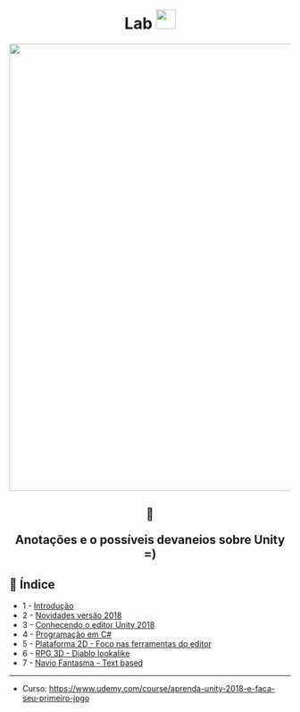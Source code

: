 <h1 align="center">
  Lab <img src="https://cdn.worldvectorlogo.com/logos/unity-69.svg" width=35>
</h1>

<p align="center"> 
<img src="https://forum.unity.com/attachments/unity3-png.180387/" width="800">
</p>

<h2 align="center">  
  
  :memo:
  
  Anotações e o possíveis devaneios sobre Unity =) 
  
</h2>

## :robot: Índice

- 1 -   [Introdução]() 
- 2 -   [Novidades versão 2018]()
- 3 -   [Conhecendo o editor Unity 2018]()
- 4 -   [Programação em C#]()
- 5 -   [Plataforma 2D - Foco nas ferramentas do editor]()
- 6 -   [RPG 3D - Diablo lookalike]()
- 7 -   [Navio Fantasma - Text based]()
  
****
- Curso: https://www.udemy.com/course/aprenda-unity-2018-e-faca-seu-primeiro-jogo
